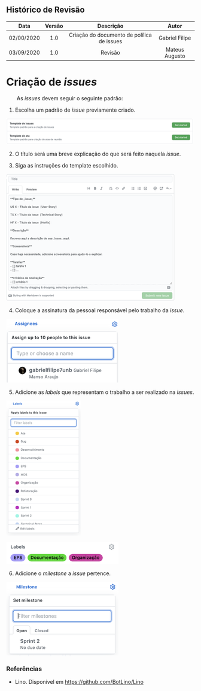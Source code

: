 ## Histórico de Revisão

| Data       | Versão | Descrição            | Autor             |
|:----------:|:------:|:--------------------:|:-----------------:|
| 02/00/2020 | 1.0 | Criação do documento de polílica de issues  | Gabriel Filipe |
| 03/09/2020 |   1.0   | Revisão | Mateus Augusto |

# Criação de _issues_

&emsp;&emsp;As _issues_ devem seguir o seguinte padrão:

 1.  Escolha um padrão de _issue_ previamente criado.

[<img src="https://raw.githubusercontent.com/fga-eps-mds/2020.1-Grupo6/master/docs/policies/img/issue_templates.png" width="500">](./img/issue_templates.png)

 2.  O título será uma breve explicação do que será feito naquela _issue_.  

 3. Siga as instruções do template escolhido.  
 
[<img src="https://raw.githubusercontent.com/fga-eps-mds/2020.1-Grupo6/master/docs/policies/img/issue_info.png" width="450">](./img/issue_info.png)

 4.  Coloque a assinatura da pessoal responsável pelo trabalho da _issue_.  
 
[<img src="https://raw.githubusercontent.com/fga-eps-mds/2020.1-Grupo6/master/docs/policies/img/issue_assign.png" width="300">](./img/issue_assign.png)

 5. Adicione as _labels_ que representam o trabalho a ser realizado na _issues_.

[<img src="https://raw.githubusercontent.com/fga-eps-mds/2020.1-Grupo6/master/docs/policies/img/issue_labels_1.png" width="200">](./img/issue_labels_1.png)

[<img src="https://raw.githubusercontent.com/fga-eps-mds/2020.1-Grupo6/master/docs/policies/img/issue_labels_2.png" width="300">](./img/issue_labels_2.png)

 6. Adicione o _milestone_ a _issue_ pertence.

[<img src="https://raw.githubusercontent.com/fga-eps-mds/2020.1-Grupo6/master/docs/policies/img/issue_milestone.png" width="300">](./img/issue_milestone.png)


### Referências

* Lino. Disponível em <https://github.com/BotLino/Lino>